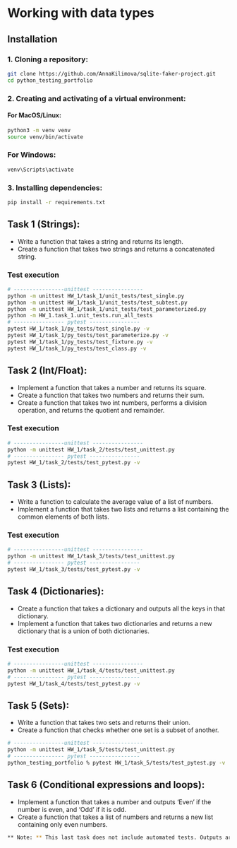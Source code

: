 # Working with data types
## Installation
### 1. Cloning a repository:
```bash
git clone https://github.com/AnnaKilimova/sqlite-faker-project.git
cd python_testing_portfolio
```
### 2. Creating and activating of a virtual environment:
#### For MacOS/Linux:
```bash
python3 -m venv venv
source venv/bin/activate    
```  
### For Windows:
```bash
venv\Scripts\activate    
```
### 3. Installing dependencies:
```bash
pip install -r requirements.txt    
```
## Task 1 (Strings):
* Write a function that takes a string and returns its length.
* Create a function that takes two strings and returns a concatenated string.
### Test execution
```bash
# ----------------unittest ----------------
python -m unittest HW_1/task_1/unit_tests/test_single.py
python -m unittest HW_1/task_1/unit_tests/test_subtest.py
python -m unittest HW_1/task_1/unit_tests/test_parameterized.py
python -m HW_1.task_1.unit_tests.run_all_tests
# ---------------- pytest ----------------
pytest HW_1/task_1/py_tests/test_single.py -v
pytest HW_1/task_1/py_tests/test_parameterize.py -v
pytest HW_1/task_1/py_tests/test_fixture.py -v
pytest HW_1/task_1/py_tests/test_class.py -v   
```
## Task 2 (Int/Float):
* Implement a function that takes a number and returns its square.
* Create a function that takes two numbers and returns their sum.
* Create a function that takes two int numbers, performs a division operation, and returns the quotient and remainder.
### Test execution
```bash
# ----------------unittest ----------------
python -m unittest HW_1/task_2/tests/test_unittest.py
# ---------------- pytest ----------------
pytest HW_1/task_2/tests/test_pytest.py -v
```
## Task 3 (Lists):
* Write a function to calculate the average value of a list of numbers.
* Implement a function that takes two lists and returns a list containing the common elements of both lists.
### Test execution
```bash
# ----------------unittest ----------------
python -m unittest HW_1/task_3/tests/test_unittest.py
# ---------------- pytest ----------------
pytest HW_1/task_3/tests/test_pytest.py -v
```
## Task 4 (Dictionaries):
* Create a function that takes a dictionary and outputs all the keys in that dictionary.
* Implement a function that takes two dictionaries and returns a new dictionary that is a union of both dictionaries.
### Test execution
```bash
# ----------------unittest ----------------
python -m unittest HW_1/task_4/tests/test_unittest.py
# ---------------- pytest ----------------
pytest HW_1/task_4/tests/test_pytest.py -v
```
## Task 5 (Sets):
* Write a function that takes two sets and returns their union.
* Create a function that checks whether one set is a subset of another.
```bash
# ----------------unittest ----------------
python -m unittest HW_1/task_5/tests/test_unittest.py
# ---------------- pytest ----------------
python_testing_portfolio % pytest HW_1/task_5/tests/test_pytest.py -v
```
## Task 6 (Conditional expressions and loops):
* Implement a function that takes a number and outputs ‘Even’ if the number is even, and ‘Odd’ if it is odd.
* Create a function that takes a list of numbers and returns a new list containing only even numbers.
```bash
** Note: ** This last task does not include automated tests. Outputs are demonstrated using `print` statements within the code file.
```